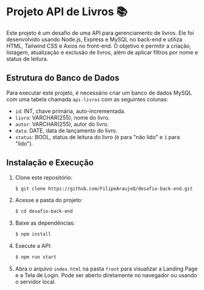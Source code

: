 # Projeto API de Livros 📚

Este projeto é um desafio de uma API para gerenciamento de livros. Ele foi desenvolvido usando Node.js, Express e MySQL no back-end e utiliza HTML, Tailwind CSS e Axios no front-end. O objetivo é permitir a criação, listagem, atualização e exclusão de livros, além de aplicar filtros por nome e status de leitura.

## Estrutura do Banco de Dados

Para executar este projeto, é necessário criar um banco de dados MySQL com uma tabela chamada `api-livros` com as seguintes colunas:

- `id`: INT, chave primária, auto-incrementada.
- `livro`: VARCHAR(255), nome do livro.
- `autor`: VARCHAR(255), autor do livro.
- `data`: DATE, data de lançamento do livro.
- `status`: BOOL, status de leitura do livro (`0` para "não lido" e `1` para "lido").

## Instalação e Execução

1. Clone este repositório:
    ```bash
    $ git clone https://github.com/FilipeAraujoQ/desafio-back-end.git
    ```

2. Acesse a pasta do projeto:
    ```bash
    $ cd desafio-back-end
    ```

3. Baixe as dependências:
    ```bash
    $ npm install
    ```

4. Execute a API:
    ```bash
    $ npm run start
    ```

5. Abra o arquivo `index.html` na pasta `front` para visualizar a Landing Page e a Tela de Login. Pode ser aberto diretamente no navegador ou usando o servidor local.

